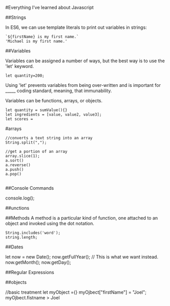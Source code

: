 #Everything I've learned about Javascript

##Strings


In ES6, we can use template literals to print out variables in strings:
```
`${firstName} is my first name.`
'Michael is my first name.'
```

##Variables

Variables can be assigned a number of ways, but the best way is to use the 'let' keyword.

```
let quantity=200;
```
Using 'let' prevents variables from being over-written and is important for _____ coding standard, meaning, that immunability.

Variables can be functions, arrays, or objects.

```
let quantity = sumValue(){}
let ingredients = [value, value2, value3];
let scores =
```

#arrays


```
//converts a text string into an array
String.split(",");

//get a portion of an array
array.slice(1);
a.sort()
a.reverse()
a.push()
a.pop()


```


##Console Commands

console.log();


##unctions


##Methods
A method is a particular kind of function, one attached to an object and invoked using the dot notation.
```
String.includes('word');
string.length;
```


##Dates

let now = new Date();
now.getFullYear();    // This is what we want instead.
now.getMonth();
now.getDay();


##Regular Expressions

##objects

//basic treatment
let myObject ={}
myOjbect["firstName"] = "Joel";
myOjbect.fistname > Joel
